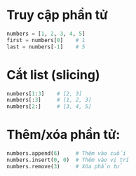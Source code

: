 # Truy cập phần tử

```python
numbers = [1, 2, 3, 4, 5]
first = numbers[0]    # 1
last = numbers[-1]    # 5
```

# Cắt list (slicing)

```python
numbers[1:3]    # [2, 3]
numbers[:3]     # [1, 2, 3]
numbers[2:]     # [3, 4, 5]
```

# Thêm/xóa phần tử:

```python
numbers.append(6)     # Thêm vào cuối
numbers.insert(0, 0)  # Thêm vào vị trí
numbers.remove(3)     # Xóa phần tử
```
